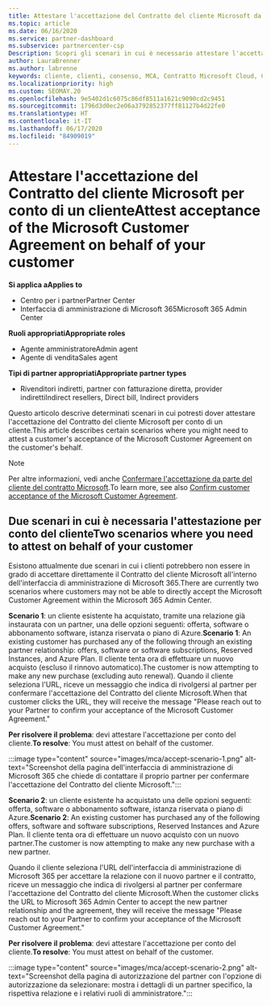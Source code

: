 ```yaml
---
title: Attestare l'accettazione del Contratto del cliente Microsoft da parte di un cliente
ms.topic: article
ms.date: 06/16/2020
ms.service: partner-dashboard
ms.subservice: partnercenter-csp
Description: Scopri gli scenari in cui è necessario attestare l'accettazione del Contratto del cliente Microsoft per conto di un cliente.
author: LauraBrenner
ms.author: labrenne
keywords: cliente, clienti, consenso, MCA, Contratto Microsoft Cloud, Contratto del cliente Microsoft, modelli di contratto del cliente, attestare accettazione
ms.localizationpriority: high
ms.custom: SEOMAY.20
ms.openlocfilehash: 9e5402d1c6075c86df8511a1621c9090cd2c9451
ms.sourcegitcommit: 1796d3d0ec2e06a3792852377ff81127b4d22fe0
ms.translationtype: HT
ms.contentlocale: it-IT
ms.lasthandoff: 06/17/2020
ms.locfileid: "84909019"
---
```

# <a name="attest-acceptance-of-the-microsoft-customer-agreement-on-behalf-of-your-customer"></a><span data-ttu-id="9ac10-104">Attestare l'accettazione del Contratto del cliente Microsoft per conto di un cliente</span><span class="sxs-lookup"><span data-stu-id="9ac10-104">Attest acceptance of the Microsoft Customer Agreement on behalf of your customer</span></span>

<span data-ttu-id="9ac10-105">**Si applica a**</span><span class="sxs-lookup"><span data-stu-id="9ac10-105">**Applies to**</span></span>

- <span data-ttu-id="9ac10-106">Centro per i partner</span><span class="sxs-lookup"><span data-stu-id="9ac10-106">Partner Center</span></span>
- <span data-ttu-id="9ac10-107">Interfaccia di amministrazione di Microsoft 365</span><span class="sxs-lookup"><span data-stu-id="9ac10-107">Microsoft 365 Admin Center</span></span>

<span data-ttu-id="9ac10-108">**Ruoli appropriati**</span><span class="sxs-lookup"><span data-stu-id="9ac10-108">**Appropriate roles**</span></span>

- <span data-ttu-id="9ac10-109">Agente amministratore</span><span class="sxs-lookup"><span data-stu-id="9ac10-109">Admin agent</span></span>
- <span data-ttu-id="9ac10-110">Agente di vendita</span><span class="sxs-lookup"><span data-stu-id="9ac10-110">Sales agent</span></span>

<span data-ttu-id="9ac10-111">**Tipi di partner appropriati**</span><span class="sxs-lookup"><span data-stu-id="9ac10-111">**Appropriate partner types**</span></span>

- <span data-ttu-id="9ac10-112">Rivenditori indiretti, partner con fatturazione diretta, provider indiretti</span><span class="sxs-lookup"><span data-stu-id="9ac10-112">Indirect resellers, Direct bill, Indirect providers</span></span>

<span data-ttu-id="9ac10-113">Questo articolo descrive determinati scenari in cui potresti dover attestare l'accettazione del Contratto del cliente Microsoft per conto di un cliente.</span><span class="sxs-lookup"><span data-stu-id="9ac10-113">This article describes certain scenarios where you might need to attest a customer's acceptance of the Microsoft Customer Agreement on the customer's behalf.</span></span>

>[!NOTE]
><span data-ttu-id="9ac10-114">Per altre informazioni, vedi anche [Confermare l'accettazione da parte del cliente del contratto Microsoft](confirm-customer-agreement.md).</span><span class="sxs-lookup"><span data-stu-id="9ac10-114">To learn more, see also [Confirm customer acceptance of the Microsoft Customer Agreement](confirm-customer-agreement.md).</span></span>

## <a name="two-scenarios-where-you-need-to-attest-on-behalf-of-your-customer"></a><span data-ttu-id="9ac10-115">Due scenari in cui è necessaria l'attestazione per conto del cliente</span><span class="sxs-lookup"><span data-stu-id="9ac10-115">Two scenarios where you need to attest on behalf of your customer</span></span>

<span data-ttu-id="9ac10-116">Esistono attualmente due scenari in cui i clienti potrebbero non essere in grado di accettare direttamente il Contratto del cliente Microsoft all'interno dell'interfaccia di amministrazione di Microsoft 365.</span><span class="sxs-lookup"><span data-stu-id="9ac10-116">There are currently two scenarios where customers may not be able to directly accept the Microsoft Customer Agreement within the Microsoft 365 Admin Center.</span></span>

<span data-ttu-id="9ac10-117">**Scenario 1**: un cliente esistente ha acquistato, tramite una relazione già instaurata con un partner, una delle opzioni seguenti: offerta, software o abbonamento software, istanza riservata o piano di Azure.</span><span class="sxs-lookup"><span data-stu-id="9ac10-117">**Scenario 1**: An existing customer has purchased any of the following through an existing partner relationship: offers, software or software subscriptions, Reserved Instances, and Azure Plan.</span></span> <span data-ttu-id="9ac10-118">Il cliente tenta ora di effettuare un nuovo acquisto (escluso il rinnovo automatico).</span><span class="sxs-lookup"><span data-stu-id="9ac10-118">The customer is now attempting to make any new purchase (excluding auto renewal).</span></span> <span data-ttu-id="9ac10-119">Quando il cliente seleziona l'URL, riceve un messaggio che indica di rivolgersi al partner per confermare l'accettazione del Contratto del cliente Microsoft.</span><span class="sxs-lookup"><span data-stu-id="9ac10-119">When that customer clicks the URL, they will receive the message "Please reach out to your Partner to confirm your acceptance of the Microsoft Customer Agreement."</span></span>  

<span data-ttu-id="9ac10-120">**Per risolvere il problema**: devi attestare l'accettazione per conto del cliente.</span><span class="sxs-lookup"><span data-stu-id="9ac10-120">**To resolve**: You must attest on behalf of the customer.</span></span>

:::image type="content" source="images/mca/accept-scenario-1.png" alt-text="Screenshot della pagina dell'interfaccia di amministrazione di Microsoft 365 che chiede di contattare il proprio partner per confermare l'accettazione del Contratto del cliente Microsoft.":::

<span data-ttu-id="9ac10-122">**Scenario 2**: un cliente esistente ha acquistato una delle opzioni seguenti: offerta, software o abbonamento software, istanza riservata o piano di Azure.</span><span class="sxs-lookup"><span data-stu-id="9ac10-122">**Scenario 2**: An existing customer has purchased any of the following offers, software and software subscriptions, Reserved Instances and Azure Plan.</span></span> <span data-ttu-id="9ac10-123">Il cliente tenta ora di effettuare un nuovo acquisto con un nuovo partner.</span><span class="sxs-lookup"><span data-stu-id="9ac10-123">The customer is now attempting to make any new purchase with a new partner.</span></span>

<span data-ttu-id="9ac10-124">Quando il cliente seleziona l'URL dell'interfaccia di amministrazione di Microsoft 365 per accettare la relazione con il nuovo partner e il contratto, riceve un messaggio che indica di rivolgersi al partner per confermare l'accettazione del Contratto del cliente Microsoft.</span><span class="sxs-lookup"><span data-stu-id="9ac10-124">When the customer clicks the URL to Microsoft 365 Admin Center to accept the new partner relationship and the agreement, they will receive the message "Please reach out to your Partner to confirm your acceptance of the Microsoft Customer Agreement."</span></span>  

<span data-ttu-id="9ac10-125">**Per risolvere il problema**: devi attestare l'accettazione per conto del cliente.</span><span class="sxs-lookup"><span data-stu-id="9ac10-125">**To resolve**: You must attest on behalf of the customer.</span></span>  

:::image type="content" source="images/mca/accept-scenario-2.png" alt-text="Screenshot della pagina di autorizzazione del partner con l'opzione di autorizzazione da selezionare: mostra i dettagli di un partner specifico, la rispettiva relazione e i relativi ruoli di amministratore.":::